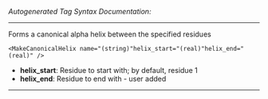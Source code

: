 _Autogenerated Tag Syntax Documentation:_

---
Forms a canonical alpha helix between the specified residues

```
<MakeCanonicalHelix name="(string)"helix_start="(real)"helix_end="(real)" />
```

-   **helix_start**: Residue to start with; by default, residue 1
-   **helix_end**: Residue to end with - user added

---
